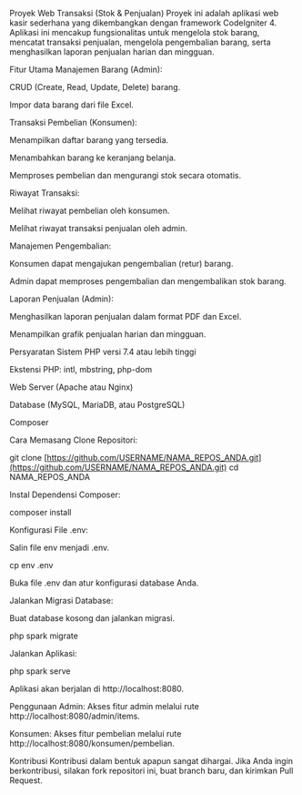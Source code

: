 Proyek Web Transaksi (Stok & Penjualan)
Proyek ini adalah aplikasi web kasir sederhana yang dikembangkan dengan framework CodeIgniter 4. Aplikasi ini mencakup fungsionalitas untuk mengelola stok barang, mencatat transaksi penjualan, mengelola pengembalian barang, serta menghasilkan laporan penjualan harian dan mingguan.

Fitur Utama
Manajemen Barang (Admin):

CRUD (Create, Read, Update, Delete) barang.

Impor data barang dari file Excel.

Transaksi Pembelian (Konsumen):

Menampilkan daftar barang yang tersedia.

Menambahkan barang ke keranjang belanja.

Memproses pembelian dan mengurangi stok secara otomatis.

Riwayat Transaksi:

Melihat riwayat pembelian oleh konsumen.

Melihat riwayat transaksi penjualan oleh admin.

Manajemen Pengembalian:

Konsumen dapat mengajukan pengembalian (retur) barang.

Admin dapat memproses pengembalian dan mengembalikan stok barang.

Laporan Penjualan (Admin):

Menghasilkan laporan penjualan dalam format PDF dan Excel.

Menampilkan grafik penjualan harian dan mingguan.

Persyaratan Sistem
PHP versi 7.4 atau lebih tinggi

Ekstensi PHP: intl, mbstring, php-dom

Web Server (Apache atau Nginx)

Database (MySQL, MariaDB, atau PostgreSQL)

Composer

Cara Memasang
Clone Repositori:

git clone [https://github.com/USERNAME/NAMA_REPOS_ANDA.git](https://github.com/USERNAME/NAMA_REPOS_ANDA.git)
cd NAMA_REPOS_ANDA

Instal Dependensi Composer:

composer install

Konfigurasi File .env:

Salin file env menjadi .env.

cp env .env

Buka file .env dan atur konfigurasi database Anda.

Jalankan Migrasi Database:

Buat database kosong dan jalankan migrasi.

php spark migrate

Jalankan Aplikasi:

php spark serve

Aplikasi akan berjalan di http://localhost:8080.

Penggunaan
Admin: Akses fitur admin melalui rute http://localhost:8080/admin/items.

Konsumen: Akses fitur pembelian melalui rute http://localhost:8080/konsumen/pembelian.

Kontribusi
Kontribusi dalam bentuk apapun sangat dihargai. Jika Anda ingin berkontribusi, silakan fork repositori ini, buat branch baru, dan kirimkan Pull Request.